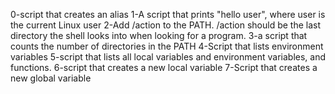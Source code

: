 0-script that creates an alias
1-A script that prints "hello user", where user is the current Linux user
2-Add /action to the PATH. /action should be the last directory the shell looks into when looking for a program.
3-a script that counts the number of directories in the PATH
4-Script that lists environment variables
5-script that lists all local variables and environment variables, and functions.
6-script that creates a new local variable
7-Script that creates a new global variable
